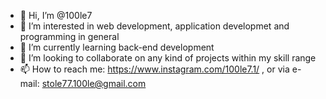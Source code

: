 - 👋 Hi, I’m @100le7
- 👀 I’m interested in web development, application developmet and programming in general
- 🌱 I’m currently learning back-end development
- 💞️ I’m looking to collaborate on any kind of projects within my skill range
- 📫 How to reach me: https://www.instagram.com/100le7.1/ , or via e-mail: stole77.100le@gmail.com

<!---
100le7/100le7 is a ✨ special ✨ repository because its `README.md` (this file) appears on your GitHub profile.
You can click the Preview link to take a look at your changes.
--->
